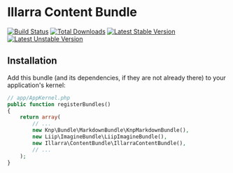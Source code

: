 Illarra Content Bundle
======================

[![Build Status](https://secure.travis-ci.org/illarra/IllarraContentBundle.png)](http://travis-ci.org/illarra/IllarraContentBundle) [![Total Downloads](https://poser.pugx.org/illarra/content-bundle/d/total.png)](https://packagist.org/packages/illarra/content-bundle) [![Latest Stable Version](https://poser.pugx.org/illarra/content-bundle/version.png)](https://packagist.org/packages/illarra/content-bundle) [![Latest Unstable Version](https://poser.pugx.org/illarra/content-bundle/v/unstable.png)](https://packagist.org/packages/illarra/content-bundle)

Installation
------------

Add this bundle (and its dependencies, if they are not already there) to your application's kernel:

```php
// app/AppKernel.php
public function registerBundles()
{
    return array(
        // ...
        new Knp\Bundle\MarkdownBundle\KnpMarkdownBundle(),
        new Liip\ImagineBundle\LiipImagineBundle(),
        new Illarra\ContentBundle\IllarraContentBundle(),
        // ...
    );
}
```
